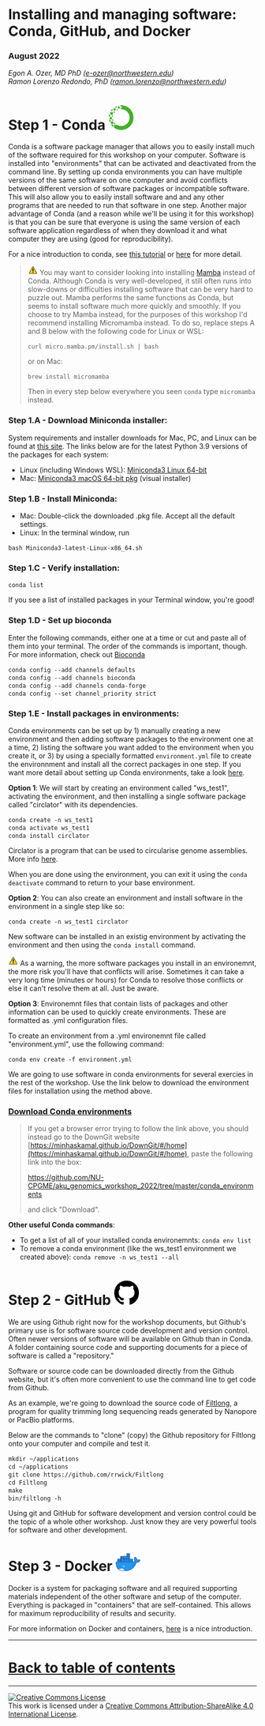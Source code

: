 # Installing and managing software: Conda, GitHub, and Docker

### August 2022

*Egon A. Ozer, MD PhD (<e-ozer@northwestern.edu>)*  
*Ramon Lorenzo Redondo, PhD (<ramon.lorenzo@northwestern.edu>)* 


# Step 1 - Conda <img src="../images/conda.png" width="50"/> 

Conda is a software package manager that allows you to easily install much of the software required for this workshop on your computer. Software is installed into "environments" that can be activated and deactivated from the command line. By setting up conda environments you can have multiple versions of the same software on one computer and avoid conflicts between different version of software packages or incompatible software. This will also allow you to easily install software and and any other programs that are needed to run that software in one step. Another major advantage of Conda (and a reason while we'll be using it for this workshop) is that you can be sure that everyone is using the same version of each software application regardless of when they download it and what computer they are using (good for reproducibility).

For a nice introduction to conda, see [this tutorial](https://towardsdatascience.com/a-guide-to-conda-environments-bc6180fc533) or [here](https://docs.conda.io/projects/conda/en/latest/index.html) for more detail. 

> <img src="../images/warn.png" width="20"/> You may want to consider looking into installing [Mamba](https://mamba.readthedocs.io/en/latest/index.html) instead of Conda. Although Conda is very well-developed, it still often runs into slow-downs or difficulties installing software that can be very hard to puzzle out. Mamba performs the same functions as Conda, but seems to install software much more quickly and smoothly. If you choose to try Mamba instead, for the purposes of this workshop I'd recommend installing Micromamba instead. To do so, replace steps A and B below with the following code for Linux or WSL:
> 
> ```Shell
> curl micro.mamba.pm/install.sh | bash
> ```  
> 
> or on Mac:
> 
> ```Shell
> brew install micromamba
> ```
> 
> Then in every step below everywhere you seen `conda` type `micromamba` instead.
> 


### Step 1.A - Download Miniconda installer:

System requirements and installer downloads for Mac, PC, and Linux can be found at [this site](https://docs.conda.io/en/latest/miniconda.html). The links below are for the latest Python 3.9 versions of the packages for each system:  

* Linux (including Windows WSL): [Miniconda3 Linux 64-bit](https://repo.anaconda.com/miniconda/Miniconda3-latest-Linux-x86_64.sh)  
* Mac: [Miniconda3 macOS 64-bit pkg](https://repo.anaconda.com/miniconda/Miniconda3-py39_4.11.0-MacOSX-x86_64.pkg) (visual installer)


### Step 1.B - Install Miniconda:  

* Mac: Double-click the downloaded .pkg file. Accept all the default settings.
* Linux: In the terminal window, run

```Shell
bash Miniconda3-latest-Linux-x86_64.sh
```

### Step 1.C - Verify installation:

```Shell
conda list
```

If you see a list of installed packages in your Terminal window, you're good!  

### Step 1.D - Set up bioconda

Enter the following commands, either one at a time or cut and paste all of them into your terminal. The order of the commands is important, though. For more information, check out [Bioconda](https://bioconda.github.io/)

```Shell
conda config --add channels defaults
conda config --add channels bioconda
conda config --add channels conda-forge
conda config --set channel_priority strict
```

### <a name="condainstall"></a>Step 1.E - Install packages in environments:

Conda environments can be set up by 1) manually creating a new environment and then adding software packages to the environment one at a time, 2) listing the software you want added to the environment when you create it, or 3) by using a specially formatted `environment.yml` file to create the environnment and install all the correct packages in one step. If you want more detail about setting up Conda environments, take a look [here](https://docs.conda.io/projects/conda/en/latest/user-guide/tasks/manage-environments.html).

**Option 1**: We will start by creating an environment called "ws_test1", activating the environment, and then installing a single software package called "circlator" with its dependencies.

```Shell
conda create -n ws_test1
conda activate ws_test1
conda install circlator
```

Circlator is a program that can be used to circularise genome assemblies. More info [here](https://github.com/sanger-pathogens/circlator).

When you are done using the environment, you can exit it using the `conda deactivate` command to return to your base environment.

**Option 2**: You can also create an environment and install software in the environment in a single step like so:

```Shell
conda create -n ws_test1 circlator
```

New software can be installed in an existig environment by activating the environment and then using the `conda install` command.

<img src="../images/warn.png" width="20"/> As a warning, the more software packages you install in an environemnt, the more risk you'll have that conflicts will arise. Sometimes it can take a very long time (minutes or hours) for Conda to resolve those conflicts or else it can't resolve them at all. Just be aware. 

**Option 3**: Environemnt files that contain lists of packages and other information can be used to quickly create environments. These are formatted as .yml configuration files.

To create an environment from a .yml environemnt file called "environment.yml", use the following command:

```Shell
conda env create -f environment.yml
```

We are going to use software in conda environments for several exercies in the rest of the workshop.  Use the link below to download the environment files for installation using the method above. 

### [Download Conda environments](https://downgit.github.io/#/home?url=https://github.com/NU-CPGME/symposium_workshop_2023/tree/main/conda_environments) 

> If you get a browser error trying to follow the link above, you should instead go to the DownGit website [https://minhaskamal.github.io/DownGit/#/home](https://minhaskamal.github.io/DownGit/#/home), paste the following link into the box: 
> 
> https://github.com/NU-CPGME/aku_genomics_workshop_2022/tree/master/conda_environments
> 
> and click "Download". 


**Other useful Conda commands**:

* To get a list of all of your installed conda environemnts: `conda env list`
* To remove a conda environment (like the ws_test1 environment we created above): `conda remove -n ws_test1 --all`

# Step 2 - GitHub <img src="../images/github.png" width="50"/> 

We are using Github right now for the workshop documents, but Github's primary use is for software source code development and version control. Often newer versions of software will be available on Github than in Conda. A folder containing source code and supporting documents for a piece of software is called a "repository."

Software or source code can be downloaded directly from the Github website, but it's often more convenient to use the command line to get code from Github.

As an example, we're going to download the source code of [Filtlong](https://github.com/rrwick/Filtlong), a program for quality trimming long sequencing reads generated by Nanopore or PacBio platforms. 

Below are the commands to "clone" (copy) the Github repository for Filtlong onto your computer and compile and test it.

```Shell
mkdir ~/applications
cd ~/applications
git clone https://github.com/rrwick/Filtlong
cd Filtlong
make
bin/filtlong -h
```

Using git and GitHub for software development and version control could be the topic of a whole other workshop. Just know they are very powerful tools for software and other development.

# Step 3 - Docker <img src="../images/docker.png" width="50"/>

Docker is a system for packaging software and all required supporting materials independent of the other software and setup of the computer. Everything is packaged in "containers" that are self-contained. This allows for maximum reproducibility of results and security.

For more information on Docker and containers, [here](https://docs.docker.com/get-started/overview/) is a nice introduction.

---

# [Back to table of contents](../README.md)

---

<a rel="license" href="http://creativecommons.org/licenses/by-sa/4.0/"><img alt="Creative Commons License" style="border-width:0" src="https://i.creativecommons.org/l/by-sa/4.0/88x31.png" /></a><br />This work is licensed under a <a rel="license" href="http://creativecommons.org/licenses/by-sa/4.0/">Creative Commons Attribution-ShareAlike 4.0 International License</a>.